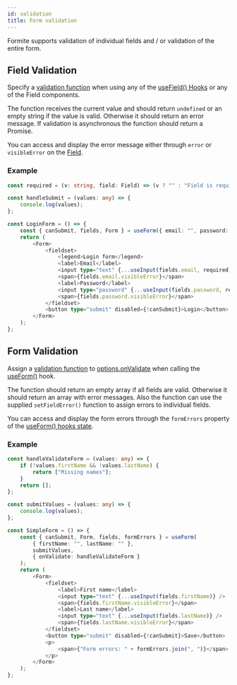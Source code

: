 ```yaml
---
id: validation
title: Form validation
---
```

Formite supports validation of individual fields and / or validation of the entire form.

## Field Validation

Specify a [validation function](api-form-hook.md#field-validation) when using any of the [useField() Hooks](api-form-hook.md#usefield-hook) or any of the Field components.

The function receives the current value and should return `undefined` or an empty string if the value is valid. Otherwise it should return an error message. If validation is asynchronous the function should return a Promise.

You can access and display the error message either through `error` or `visibleError` on the [Field](api-form-hook.md#field).

### Example

```typescript
const required = (v: string, field: Field) => (v ? "" : "Field is required");

const handleSubmit = (values: any) => {
    console.log(values);
};

const LoginForm = () => {
    const { canSubmit, fields, Form } = useForm({ email: "", password: "" }, handleSubmit);
    return (
        <Form>
            <fieldset>
                <legend>Login form</legend>
                <label>Email</label>
                <input type="text" {...useInput(fields.email, required)} />
                <span>{fields.email.visibleError}</span>
                <label>Password</label>
                <input type="password" {...useInput(fields.password, required)} />
                <span>{fields.password.visibleError}</span>
            </fieldset>
            <button type="submit" disabled={!canSubmit}>Login</button>
        </Form>
    );
};
```

## Form Validation

Assign a [validation function](api-form-hook.md#form-validation) to [options.onValidate](api-form-hook.md#form-options) when calling the [useForm()](api-form-hook.md#useform-hook) hook.

The function should return an empty array if all fields are valid. Otherwise it should return an array with error messages. Also the function can use the supplied `setFieldError()` function to assign errors to individual fields.

You can access and display the form errors through the `formErrors` property of the [useForm() hooks state](api-form-hook.md#form-state-and-api).

### Example

```typescript
const handleValidateForm = (values: any) => {
    if (!values.firstName && !values.lastName) {
        return ["Missing names"];
    }
    return [];
};

const submitValues = (values: any) => {
    console.log(values);
};

const SimpleForm = () => {
    const { canSubmit, Form, fields, formErrors } = useForm(
        { firstName: "", lastName: "" },
        submitValues,
        { onValidate: handleValidateForm }
    );
    return (
        <Form>
            <fieldset>
                <label>First name</label>
                <input type="text" {...useInput(fields.firstName)} />
                <span>{fields.firstName.visibleError}</span>
                <label>Last name</label>
                <input type="text" {...useInput(fields.lastName)} />
                <span>{fields.lastName.visibleError}</span>
            </fieldset>
            <button type="submit" disabled={!canSubmit}>Save</button>
            <p>
                <span>{"Form errors: " + formErrors.join(", ")}</span>
            </p>
        </Form>
    );
};
```

